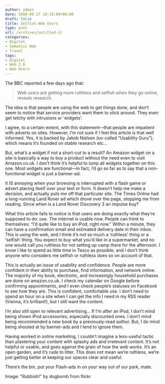```yaml
---
author: admin
date: 2008-05-27 10:19:09+00:00
draft: false
title: Selfish Web Users
type: post
url: /archives/untitled-1/
categories:
- Digital
- Semantic Web
- Travel
tags:
- Digital
- Web 2.0
- Web Users
---
```


The BBC reported a few days ago that:



<blockquote>Web users are getting more ruthless and selfish when they go online, reveals research.</blockquote>



The idea is that people are using the web to get things done, and don’t seem to notice that service providers want them to stick around. They even get tetchy with intrusions or ‘widgets’.

I agree, to a certain extent, with this statement—that people are impatient with adverts on sites. However, I’m not sure if I feel this article is that well informed. Yes, it is backed by Jakob Nielsen (so-called “Usability Guru”); which means it’s founded on stable research etc...

But, what’s a widget if not a short-cut to a result? An Amazon widget on a site is basically a way to buy a product without the need even to visit Amazon.co.uk. I don’t think it’s helpful to lump all widgets together on this one. Most widgets are functional—In fact, I’d go so far as to say that a non-functional widget is just a banner-ad.

It IS annoying when your browsing is interrupted with a flash game or advert placing itself over your text or form. It doesn’t help me make a decision, and actually puts me off that particular site. The Times Online had a long-running Land Rover ad which drove over the page, stopping me from reading. Since when is a Land Rover Discovery 3 an impulse buy?

What this article fails to notice is that users are doing exactly what they’re supposed to do: _use_. The internet is usable now. People can think to themselves: “I’d quite like to buy an iPod, right now.” Within a minute, they can have a confirmation email and estimated delivery date in their inbox. This is using the web, and I think it’s not so much a ‘ruthless’ thing or a ‘selfish’ thing. You expect to buy what you’d like in a supermarket, and no one would call you ruthless for not setting up camp there for the afternoon. I know I like to spend as little time in Tesco as possible, and I don’t think anyone who considers me selfish or ruthless does so on account of that.

This is actually an issue of usability and confidence. People are more confident in their ability to purchase, find information, and network online. The majority of my book, electronic, and increasingly household purchases are done on amazon.co.uk. I check my calendar on Google before confirming appointments, and I even check people’s statuses on Facebook to see how they are. This is confident, comfortable use. I don’t need to spend an hour on a site when I can get the info I need in my RSS reader (Vienna, it’s brilliant!), but I still want the content.

I’m also still open to relevant advertising... If I’m after an iPod, I don’t mind being shown iPod accessories, especially discounted ones. I don’t mind being recommended a new book by a previously-read author. But, I do mind being shouted at by banner-ads and I tend to ignore them.

Having worked in online marketing, I couldn’t imagine a less-useful tactic than plastering your content with splashy ads and irrelevant content. It’s not helpful or usable, and goes against the grain of how the web works. It’s an open garden, and it’s rude to litter. This does not mean we’re ruthless, we’re just getting better at keeping our spaces clear and useful.

There’s the bin, put your Flash-ads in on your way out of our park, mate.

Image: "Rubbish!" by dogbomb from flickr
